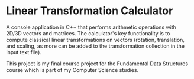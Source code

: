 # Linear Transformation Calculator
A console application in C++ that performs arithmetic operations with 2D/3D vectors and matrices. The calculator's key functionality is to compute classical linear transformations on vectors (rotation, translation, and scaling, as more can be added to the transformation collection in the input text file).

This project is my final course project for the Fundamental Data Structures course which is part of my Computer Science studies.
